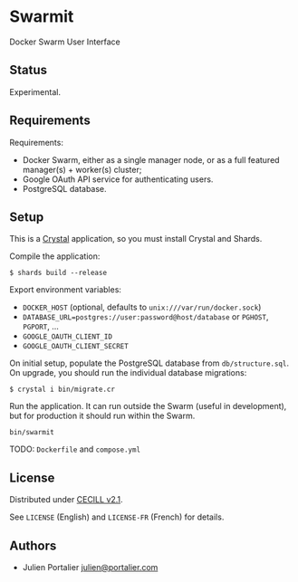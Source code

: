 # Swarmit

Docker Swarm User Interface

## Status

Experimental.

## Requirements

Requirements:

- Docker Swarm, either as a single manager node, or as a full featured
  manager(s) + worker(s) cluster;
- Google OAuth API service for authenticating users.
- PostgreSQL database.

## Setup

This is a [Crystal](https://crystal-lang.org) application, so you must install
Crystal and Shards.

Compile the application:

```console
$ shards build --release
```

Export environment variables:

- `DOCKER_HOST` (optional, defaults to `unix:///var/run/docker.sock`)
- `DATABASE_URL=postgres://user:password@host/database` or `PGHOST`, `PGPORT`, ...
- `GOOGLE_OAUTH_CLIENT_ID`
- `GOOGLE_OAUTH_CLIENT_SECRET`

On initial setup, populate the PostgreSQL database from `db/structure.sql`. On
upgrade, you should run the individual database migrations:

```console
$ crystal i bin/migrate.cr
```

Run the application. It can run outside the Swarm (useful in development), but
for production it should run within the Swarm.

```console
bin/swarmit
```

TODO: `Dockerfile` and `compose.yml`

## License

Distributed under [CECILL v2.1](https://opensource.org/license/cecill-2-1/).

See `LICENSE` (English) and `LICENSE-FR` (French) for details.

## Authors

- Julien Portalier <julien@portalier.com>
